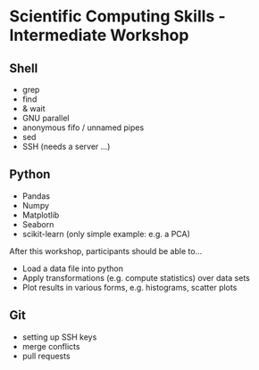 # Scientific Computing Skills - Intermediate Workshop 

## Shell

- grep
- find
- & wait
- GNU parallel
- anonymous fifo / unnamed pipes
- sed
- SSH (needs a server ...)

## Python

- Pandas
- Numpy 
- Matplotlib
- Seaborn
- scikit-learn (only simple example: e.g. a PCA)

After this workshop, participants should be able to...

- Load a data file into python
- Apply transformations (e.g. compute statistics) over data sets
- Plot results in various forms, e.g. histograms, scatter plots

## Git

- setting up SSH keys
- merge conflicts
- pull requests
